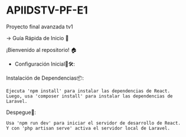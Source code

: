 # APIIDSTV-PF-E1
Proyecto final avanzada tv1 

-> Guía Rápida de Inicio 🚀

 ¡Bienvenido al repositorio! 🏠

  - Configuración Inicial🔩🛠️:

 Instalación de Dependencias📦:

    Ejecuta 'npm install' para instalar las dependencias de React.
    Luego, usa 'composer install' para instalar las dependencias de Laravel.

 Despegue🚀:

    Usa 'npm run dev' para iniciar el servidor de desarrollo de React.
    Y con 'php artisan serve' activa el servidor local de Laravel.

